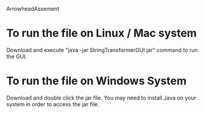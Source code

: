 ArrowheadAssement

To run the file on Linux / Mac system
=====================================
Download and execute "java -jar StringTransformerGUI.jar" command to run the GUI.

To run the file on Windows System
=================================
Download and double click the jar file. You may need to install Java on your system in order to access the jar file.
